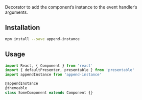 Decorator to add the component’s instance to the event handler’s arguments.

## Installation

```sh
npm install --save append-instance
```

## Usage

```js
import React, { Component } from 'react'
import { defaultPresenter, presentable } from 'presentable'
import appendInstance from 'append-instance'

@appendInstance
@themeable
class SomeComponent extends Component {}
```
